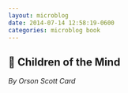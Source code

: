```yaml
---
layout: microblog
date: 2014-07-14 12:58:19-0600
categories: microblog book
---
```

## 📖 Children of the Mind
*By Orson Scott Card*